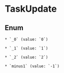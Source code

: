 
# TaskUpdate

## Enum


    * `_0` (value: `0`)

    * `_1` (value: `1`)

    * `_2` (value: `2`)

    * `minus1` (value: `-1`)



